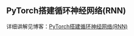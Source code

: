 PyTorch搭建循环神经网络(RNN)
---------------------
详细讲解见博客：[PyTorch搭建循环神经网络(RNN)](https://blog.csdn.net/out_of_memory_error/article/details/81456501)